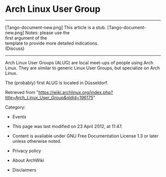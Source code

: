 Arch Linux User Group
=====================

  ------------------------ ------------------------ ------------------------
  [Tango-document-new.png] This article is a stub.  [Tango-document-new.png]
                           Notes: please use the    
                           first argument of the    
                           template to provide more 
                           detailed indications.    
                           (Discuss)                
  ------------------------ ------------------------ ------------------------

Arch Linux User Groups (ALUG) are local meet-ups of people using Arch
Linux. They are similar to generic Linux User Groups, but specialize on
Arch Linux.

The (probably) first ALUG is located in Düsseldorf.

Retrieved from
"https://wiki.archlinux.org/index.php?title=Arch_Linux_User_Group&oldid=196175"

Category:

-   Events

-   This page was last modified on 23 April 2012, at 11:47.
-   Content is available under GNU Free Documentation License 1.3 or
    later unless otherwise noted.
-   Privacy policy
-   About ArchWiki
-   Disclaimers
